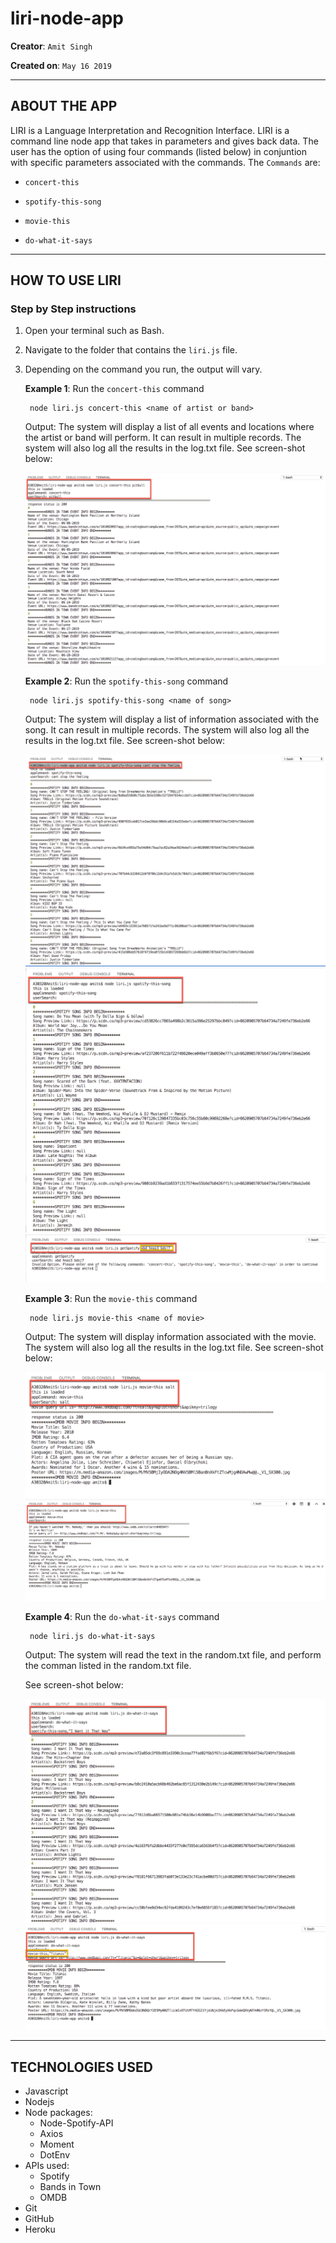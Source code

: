 # liri-node-app

**Creator**: `Amit Singh`

**Created on**: `May 16 2019`

- - -

## ABOUT THE APP
LIRI is a Language Interpretation and Recognition Interface. LIRI is a command line node app that takes in parameters and gives back data. The user has the option of using four commands (listed below) in conjuntion with specific parameters associated with the commands. The  `Commands` are:

   * `concert-this`

   * `spotify-this-song`

   * `movie-this`

   * `do-what-it-says`

- - -
## HOW TO USE LIRI
### **Step by Step instructions**

1. Open your terminal such as Bash.
2. Navigate to the folder that contains the `liri.js` file. 
3. Depending on the command you run, the output will vary. 

    **Example 1**: Run the `concert-this` command
    
        node liri.js concert-this <name of artist or band>
    
    Output: The system will display a list of all events and locations where the artist or band will perform. It can result in multiple records. The system will also log all the results in the log.txt file. See screen-shot below:

    ![Results](/screenshots/concert_this_results.PNG)

    **Example 2**: Run the `spotify-this-song` command
    
        node liri.js spotify-this-song <name of song>
    
    Output: The system will display a list of information associated with the song. It can result in multiple records. The system will also log all the results in the log.txt file. See screen-shot below:

    ![Results](/screenshots/spotify_this_results.PNG)
    ![Results](/screenshots/spotify_this_user_serach_null_results.PNG)
    ![Results](/screenshots/spotify_this_user_serach_invalid_results.PNG)
   

    **Example 3**: Run the `movie-this` command
    
        node liri.js movie-this <name of movie>
    
    Output: The system will display information associated with the movie. The system will also log all the results in the log.txt file. See screen-shot below:

    ![Results](/screenshots/movie_this_results.PNG)
    ![Results](/screenshots/movie_this_user_search_null_results.PNG)


    **Example 4**: Run the `do-what-it-says` command
        
        node liri.js do-what-it-says
        
    Output: The system will read the text in the random.txt file, and perform the comman listed in the random.txt file. 
    
    See screen-shot below:

    ![Results](/screenshots/do_what_is-says_results_spotify-this-song.PNG)
    ![Results](/screenshots/do_what_is-says_results_movie-this.PNG)

- - -

## TECHNOLOGIES USED
* Javascript
* Nodejs
* Node packages:
    * Node-Spotify-API
    * Axios
    * Moment
    * DotEnv
* APIs used:
    * Spotify
    * Bands in Town
    * OMDB
* Git
* GitHub
* Heroku